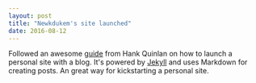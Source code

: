 ```yaml
---
layout: post
title: "Newkdukem's site launched"
date: 2016-08-12
---
```


Followed an awesome [guide](http://jmcglone.com/guides/github-pages/) from Hank Quinlan on how to launch a personal site with a blog. It's powered by [Jekyll](http://jekyllrb.com) and uses Markdown for creating posts. An great way for kickstarting a personal site. 
